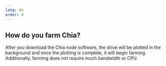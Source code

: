 ```yaml
---
lang: de
order: 8
---
```


How do you farm Chia?
-----------------------

After you download the Chia node software, the drive will be plotted in the background and once the plotting is complete, it will begin farming. Additionally, farming does not require much bandwidth or CPU.
